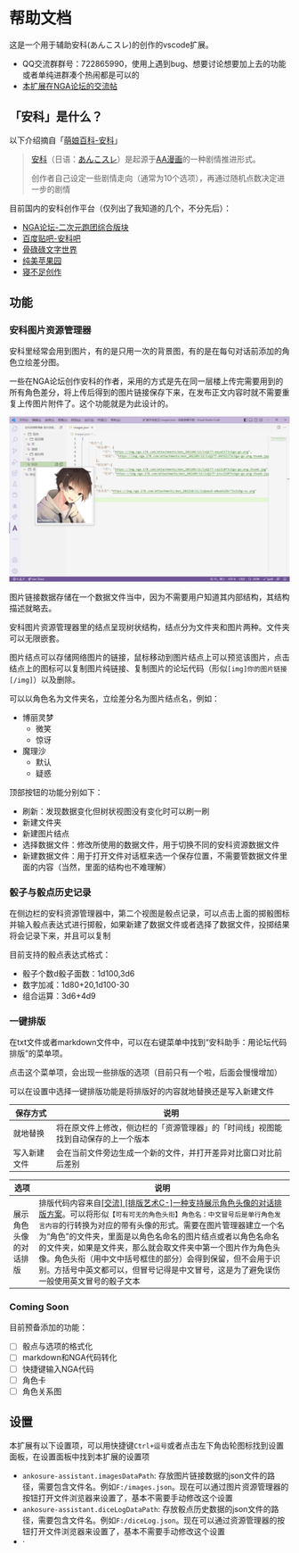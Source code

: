 # 帮助文档

这是一个用于辅助安科(あんこスレ)的创作的vscode扩展。

- QQ交流群群号：722865990，使用上遇到bug、想要讨论想要加上去的功能或者单纯进群凑个热闹都是可以的
- [本扩展在NGA论坛的交流帖](https://nga.178.com/read.php?tid=34766889)

## 「安科」是什么？

以下介绍摘自「[萌娘百科-安科](https://zh.moegirl.org.cn/%E5%AE%89%E7%A7%91)」

> [安科](https://zh.moegirl.org.cn/%E5%AE%89%E7%A7%91)（日语：[あんこスレ](https://yaruo.fandom.com/wiki/%E3%81%82%E3%82%93%E3%81%93%E3%82%B9%E3%83%AC)）是起源于[AA漫画](https://zh.moegirl.org.cn/AA%E6%BC%AB%E7%94%BB)的一种剧情推进形式。
> 
> 创作者自己设定一些剧情走向（通常为10个选项），再通过随机点数决定进一步的剧情

目前国内的安科创作平台（仅列出了我知道的几个，不分先后）：

- [NGA论坛-二次元跑团综合版块](https://nga.178.com/thread.php?fid=784)
- [百度贴吧-安科吧](https://tieba.baidu.com/f?kw=%E5%AE%89%E7%A7%91)
- [骨碌碌文字世界](https://www.gululuworld.com/)
- [纯美苹果园](http://bbs.goddessfantasy.net/bbs)
- [寝不足创作](https://www.qinbuzu.com/)


## 功能

### 安科图片资源管理器

安科里经常会用到图片，有的是只用一次的背景图，有的是在每句对话前添加的角色立绘差分图。

一些在NGA论坛创作安科的作者，采用的方式是先在同一层楼上传完需要用到的所有角色差分，将上传后得到的图片链接保存下来，在发布正文内容时就不需要重复上传图片附件了。这个功能就是为此设计的。

![图片资源管理器示例](images/图片资源管理示例1.png)

图片链接数据存储在一个数据文件当中，因为不需要用户知道其内部结构，其结构描述就略去。

安科图片资源管理器里的结点呈现树状结构，结点分为文件夹和图片两种。文件夹可以无限嵌套。

图片结点可以存储网络图片的链接，鼠标移动到图片结点上可以预览该图片，点击结点上的图标可以复制图片纯链接、复制图片的论坛代码（形似`[img]你的图片链接[/img]`）以及删除。

可以以角色名为文件夹名，立绘差分名为图片结点名，例如：

- 博丽灵梦
  - 微笑
  - 惊讶
- 魔理沙
  - 默认
  - 疑惑

顶部按钮的功能分别如下：

- 刷新：发现数据变化但树状视图没有变化时可以刷一刷
- 新建文件夹
- 新建图片结点
- 选择数据文件：修改所使用的数据文件，用于切换不同的安科资源数据文件
- 新建数据文件：用于打开文件对话框来选一个保存位置，不需要管数据文件里面的内容（当然，里面的结构也不难理解）

### 骰子与骰点历史记录

在侧边栏的安科资源管理器中，第二个视图是骰点记录，可以点击上面的掷骰图标并输入骰点表达式进行掷骰，如果新建了数据文件或者选择了数据文件，投掷结果将会记录下来，并且可以复制

目前支持的骰点表达式格式：

- 骰子个数d骰子面数：1d100,3d6
- 数字加减：1d80+20,1d100-30
- 组合运算：3d6+4d9

### 一键排版

在txt文件或者markdown文件中，可以在右键菜单中找到“安科助手：用论坛代码排版”的菜单项。

点击这个菜单项，会出现一些排版的选项（目前只有一个啦，后面会慢慢增加）

可以在设置中选择一键排版功能是将排版好的内容就地替换还是写入新建文件

| 保存方式     | 说明                                                                               |
| ------------ | ---------------------------------------------------------------------------------- |
| 就地替换     | 将在原文件上修改，侧边栏的「资源管理器」的「时间线」视图能找到自动保存的上一个版本 |
| 写入新建文件 | 会在当前文件旁边生成一个新的文件，并打开差异对比窗口对比前后差别                   |

| 选项                   | 说明                                                                                                                                                                                                                                                                                                                                                                                                                                                                                                                                   |
| ---------------------- | -------------------------------------------------------------------------------------------------------------------------------------------------------------------------------------------------------------------------------------------------------------------------------------------------------------------------------------------------------------------------------------------------------------------------------------------------------------------------------------------------------------------------------------- |
| 展示角色头像的对话排版 | 排版代码内容来自[[交流] [排版艺术C-]一种支持展示角色头像的对话排版方案](https://nga.178.com/read.php?tid=27497252)。可以将形似`【可有可无的角色头衔】角色名：中文冒号后是单行角色发言内容`的行转换为对应的带有头像的形式。需要在图片管理器建立一个名为“角色”的文件夹，里面是以角色名命名的图片结点或者以角色名命名的文件夹，如果是文件夹，那么就会取文件夹中第一个图片作为角色头像。角色头衔（用中文中括号框住的部分）会得到保留，但不会用于识别。方括号中英文都可以，但冒号记得是中文冒号，这是为了避免误伤一般使用英文冒号的骰子文本 |




### Coming Soon

目前预备添加的功能：

- [ ] 骰点与选项的格式化
- [ ] markdown和NGA代码转化
- [ ] 快捷键输入NGA代码
- [ ] 角色卡
- [ ] 角色关系图

## 设置

本扩展有以下设置项，可以用快捷键`Ctrl+逗号`或者点击左下角齿轮图标找到设置面板，在设置面板中找到本扩展的设置项

- `ankosure-assistant.imagesDataPath`: 存放图片链接数据的json文件的路径，需要包含文件名。例如`F:/images.json`。现在可以通过图片资源管理器的按钮打开文件浏览器来设置了，基本不需要手动修改这个设置
- `ankosure-assistant.diceLogDataPath`: 存放骰点历史数据的json文件的路径，需要包含文件名。例如`F:/diceLog.json`。现在可以通过资源管理器的按钮打开文件浏览器来设置了，基本不需要手动修改这个设置
- ·

